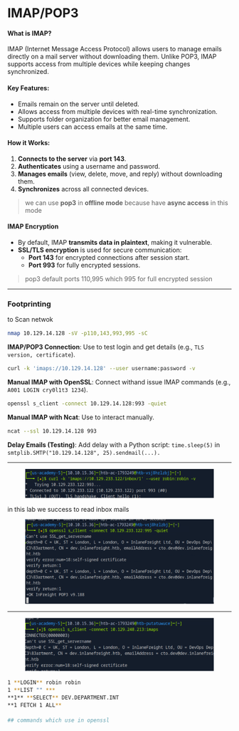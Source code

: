 # IMAP/POP3

#### **What is IMAP?**

IMAP (Internet Message Access Protocol) allows users to manage emails directly on a mail server without downloading them. Unlike POP3, IMAP supports access from multiple devices while keeping changes synchronized.

#### **Key Features:**

* Emails remain on the server until deleted.
* Allows access from multiple devices with real-time synchronization.
* Supports folder organization for better email management.
* Multiple users can access emails at the same time.

#### **How it Works:**

1. **Connects to the server** via **port 143**.
2. **Authenticates** using a username and password.
3. **Manages emails** (view, delete, move, and reply) without downloading them.
4. **Synchronizes** across all connected devices.

> we can use **pop3** in **offline mode** because have **async access** in this mode

#### **IMAP Encryption**

* By default, IMAP **transmits data in plaintext**, making it vulnerable.
* **SSL/TLS encryption** is used for secure communication:
  * **Port 143** for encrypted connections after session start.
  * **Port 993** for fully encrypted sessions.

> pop3 default ports 110,995 which 995 for full encrypted session

***

### Footprinting

to Scan netwok

```bash
nmap 10.129.14.128 -sV -p110,143,993,995 -sC
```

**IMAP/POP3 Connection**: Use to test login and get details (e.g., `TLS version, certificate`).

```bash
curl -k 'imaps://10.129.14.128' --user username:password -v
```

**Manual IMAP with OpenSSL**: Connect withand issue IMAP commands (e.g., `A001 LOGIN cry0l1t3 1234`).

```bash
openssl s_client -connect 10.129.14.128:993 -quiet
```

**Manual IMAP with Ncat**: Use to interact manually.

```bash
ncat --ssl 10.129.14.128 993
```

**Delay Emails (Testing)**: Add delay with a Python script: `time.sleep(5)` in `smtplib.SMTP("10.129.14.128", 25).sendmail(...).`

***

<figure><img src="../../.gitbook/assets/Screenshot 2025-03-17 060213.png" alt=""><figcaption></figcaption></figure>

in this lab we success to read inbox mails

<figure><img src="../../.gitbook/assets/Screenshot 2025-03-17 061232.png" alt=""><figcaption></figcaption></figure>

***

<figure><img src="../../.gitbook/assets/Screenshot 2025-03-17 134953.png" alt=""><figcaption></figcaption></figure>

```bash
1 **LOGIN** robin robin
1 **LIST "" ***
**1** **SELECT** DEV.DEPARTMENT.INT
**1 FETCH 1 ALL**

## commands which use in openssl
```
